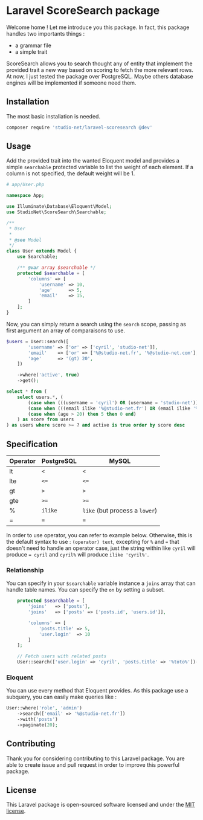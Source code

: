 Laravel ScoreSearch package
===========================

Welcome home ! Let me introduce you this package. In fact, this package handles
two importants things :

- a grammar file
- a simple trait

ScoreSearch allows you to search thought any of entity that implement the
provided trait a new way based on scoring to fetch the more relevant rows. At
now, I just tested the package over PostgreSQL. Maybe others database engines
will be implemented if someone need them.

## Installation

The most basic installation is needed.

```bash
composer require 'studio-net/laravel-scoresearch @dev'
```

## Usage

Add the provided trait into the wanted Eloquent model and provides a simple
`searchable` protected variable to list the weight of each element. If a column
is not specified, the default weight will be 1.

```php
# app/User.php

namespace App;

use Illuminate\Database\Eloquent\Model;
use StudioNet\ScoreSearch\Searchable;

/**
 * User
 *
 * @see Model
 */
class User extends Model {
	use Searchable;

	/** @var array $searchable */
	protected $searchable = [
		'columns' => [
			'username' => 10,
			'age'      => 5,
			'email'    => 15,
		]
	];
}
```

Now, you can simply return a search using the `search` scope, passing as first
argument an array of comparaisons to use.

```php
$users = User::search([
		'username' => ['or' => ['cyril', 'studio-net']],
		'email'    => ['or' => ['%@studio-net.fr', '%@studio-net.com'], '%boss'],
		'age'      => '(gt) 20',
	])

	->where('active', true)
	->get();
```

```sql
select * from (
	select users.*, (
		(case when (((username = 'cyril') OR (username = 'studio-net'))) then 10 else 0 end) +
		(case when (((email ilike '%@studio-net.fr') OR (email ilike '%@studio-net.com')) AND (email ilike '%boss')) then 15 else 0 end) +
		(case when (age > 20) then 5 then 0 end)
	) as score from users
) as users where score >= ? and active is true order by score desc
```

## Specification

| Operator | PostgreSQL | MySQL                          |
| -------- | ---------- | ------------------------------ |
| lt       | `<`        | `<`                            |
| lte      | `<=`       | `<=`                           |
| gt       | `>`        | `>`                            |
| gte      | `>=`       | `>=`                           |
| %        | `ilike`    | `like` (but process a `lower`) |
| =        | `=`        | `=`                            |

In order to use operator, you can refer to example below. Otherwise, this is the
default syntax to use : `(operator) text`, excepting for `%` and `=` that
doesn't need to handle an operator case, just the string within like `cyril`
will produce `= cyril` and `cyril%` will produce `ilike 'cyril%'`.

### Relationship

You can specify in your `$searchable` variable instance a `joins` array that can
handle table names. You can specify the `on` by setting a subset.

```php
	protected $searchable = [
		'joins'   => ['posts'],
		'joins'   => ['posts' => ['posts.id', 'users.id']],

		'columns' => [
			'posts.title' => 5,
			'user.login'  => 10
		]
	];

	// Fetch users with related posts
	User::search(['user.login' => 'cyril', 'posts.title' => '%toto%'])->with('posts')->get();
```

### Eloquent

You can use every method that Eloquent provides. As this package use a subquery,
you can easily make queries like :

```php
User::where('role', 'admin')
	->search(['email' => '%@studio-net.fr'])
	->with('posts')
	->paginate(20);
```

## Contributing

Thank you for considering contributing to this Laravel package. You are able to
create issue and pull request in order to improve this powerful package.

## License

This Laravel package is open-sourced software licensed and under the
[MIT license](http://opensource.org/licenses/MIT).
